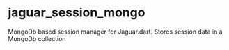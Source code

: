 # jaguar_session_mongo

MongoDb based session manager for Jaguar.dart. Stores session data in a MongoDb collection